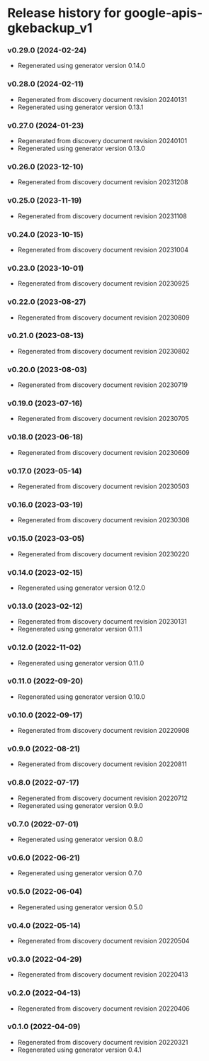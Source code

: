 # Release history for google-apis-gkebackup_v1

### v0.29.0 (2024-02-24)

* Regenerated using generator version 0.14.0

### v0.28.0 (2024-02-11)

* Regenerated from discovery document revision 20240131
* Regenerated using generator version 0.13.1

### v0.27.0 (2024-01-23)

* Regenerated from discovery document revision 20240101
* Regenerated using generator version 0.13.0

### v0.26.0 (2023-12-10)

* Regenerated from discovery document revision 20231208

### v0.25.0 (2023-11-19)

* Regenerated from discovery document revision 20231108

### v0.24.0 (2023-10-15)

* Regenerated from discovery document revision 20231004

### v0.23.0 (2023-10-01)

* Regenerated from discovery document revision 20230925

### v0.22.0 (2023-08-27)

* Regenerated from discovery document revision 20230809

### v0.21.0 (2023-08-13)

* Regenerated from discovery document revision 20230802

### v0.20.0 (2023-08-03)

* Regenerated from discovery document revision 20230719

### v0.19.0 (2023-07-16)

* Regenerated from discovery document revision 20230705

### v0.18.0 (2023-06-18)

* Regenerated from discovery document revision 20230609

### v0.17.0 (2023-05-14)

* Regenerated from discovery document revision 20230503

### v0.16.0 (2023-03-19)

* Regenerated from discovery document revision 20230308

### v0.15.0 (2023-03-05)

* Regenerated from discovery document revision 20230220

### v0.14.0 (2023-02-15)

* Regenerated using generator version 0.12.0

### v0.13.0 (2023-02-12)

* Regenerated from discovery document revision 20230131
* Regenerated using generator version 0.11.1

### v0.12.0 (2022-11-02)

* Regenerated using generator version 0.11.0

### v0.11.0 (2022-09-20)

* Regenerated using generator version 0.10.0

### v0.10.0 (2022-09-17)

* Regenerated from discovery document revision 20220908

### v0.9.0 (2022-08-21)

* Regenerated from discovery document revision 20220811

### v0.8.0 (2022-07-17)

* Regenerated from discovery document revision 20220712
* Regenerated using generator version 0.9.0

### v0.7.0 (2022-07-01)

* Regenerated using generator version 0.8.0

### v0.6.0 (2022-06-21)

* Regenerated using generator version 0.7.0

### v0.5.0 (2022-06-04)

* Regenerated using generator version 0.5.0

### v0.4.0 (2022-05-14)

* Regenerated from discovery document revision 20220504

### v0.3.0 (2022-04-29)

* Regenerated from discovery document revision 20220413

### v0.2.0 (2022-04-13)

* Regenerated from discovery document revision 20220406

### v0.1.0 (2022-04-09)

* Regenerated from discovery document revision 20220321
* Regenerated using generator version 0.4.1

